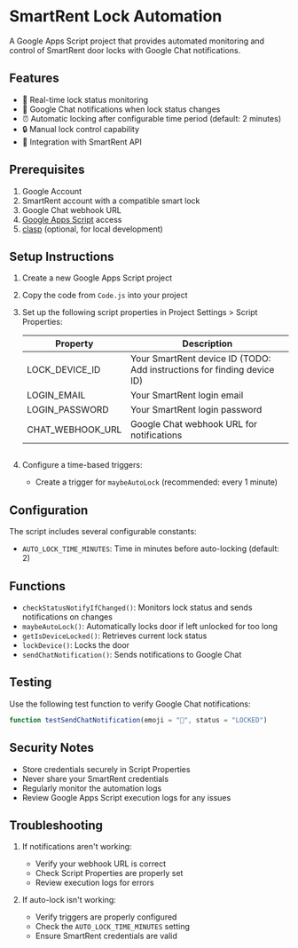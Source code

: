 # SmartRent Lock Automation

A Google Apps Script project that provides automated monitoring and control of SmartRent door locks with Google Chat notifications.

## Features

- 🔐 Real-time lock status monitoring
- 🔔 Google Chat notifications when lock status changes
- ⏰ Automatic locking after configurable time period (default: 2 minutes)
- 🔒 Manual lock control capability
- 📱 Integration with SmartRent API

## Prerequisites

1. Google Account
2. SmartRent account with a compatible smart lock
3. Google Chat webhook URL
4. [Google Apps Script](https://script.google.com/) access
5. [clasp](https://github.com/google/clasp) (optional, for local development)

## Setup Instructions

1. Create a new Google Apps Script project
2. Copy the code from `Code.js` into your project
3. Set up the following script properties in Project Settings > Script Properties:

   | Property | Description |
   |----------|-------------|
   | LOCK_DEVICE_ID | Your SmartRent device ID (TODO: Add instructions for finding device ID) |
   | LOGIN_EMAIL | Your SmartRent login email |
   | LOGIN_PASSWORD | Your SmartRent login password |
   | CHAT_WEBHOOK_URL | Google Chat webhook URL for notifications |
   ```

4. Configure a time-based triggers:
   - Create a trigger for `maybeAutoLock` (recommended: every 1 minute)

## Configuration

The script includes several configurable constants:

- `AUTO_LOCK_TIME_MINUTES`: Time in minutes before auto-locking (default: 2)

## Functions

- `checkStatusNotifyIfChanged()`: Monitors lock status and sends notifications on changes
- `maybeAutoLock()`: Automatically locks door if left unlocked for too long
- `getIsDeviceLocked()`: Retrieves current lock status
- `lockDevice()`: Locks the door
- `sendChatNotification()`: Sends notifications to Google Chat

## Testing

Use the following test function to verify Google Chat notifications:
```javascript
function testSendChatNotification(emoji = "🔐", status = "LOCKED")
```

## Security Notes

- Store credentials securely in Script Properties
- Never share your SmartRent credentials
- Regularly monitor the automation logs
- Review Google Apps Script execution logs for any issues

## Troubleshooting

1. If notifications aren't working:
   - Verify your webhook URL is correct
   - Check Script Properties are properly set
   - Review execution logs for errors

2. If auto-lock isn't working:
   - Verify triggers are properly configured
   - Check the `AUTO_LOCK_TIME_MINUTES` setting
   - Ensure SmartRent credentials are valid

